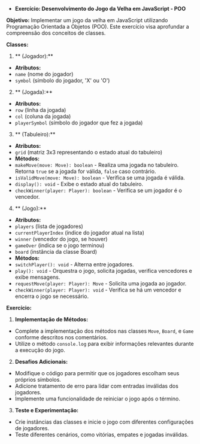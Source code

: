 - **Exercício: Desenvolvimento do Jogo da Velha em JavaScript - POO**

**Objetivo:** Implementar um jogo da velha em JavaScript utilizando Programação Orientada a Objetos (POO). Este exercício visa aprofundar a compreensão dos conceitos de classes.

**Classes:**

1. ** (Jogador):**

- **Atributos:**
- `name` (nome do jogador)
- `symbol` (símbolo do jogador, 'X' ou 'O')

2. ** (Jogada):**

- **Atributos:**
- `row` (linha da jogada)
- `col` (coluna da jogada)
- `playerSymbol` (símbolo do jogador que fez a jogada)

3. ** (Tabuleiro):**

- **Atributos:**
- `grid` (matriz 3x3 representando o estado atual do tabuleiro)
- **Métodos:**
- `makeMove(move: Move): boolean` - Realiza uma jogada no tabuleiro. Retorna `true` se a jogada for válida, `false` caso contrário.
- `isValidMove(move: Move): boolean` - Verifica se uma jogada é válida.
- `display(): void` - Exibe o estado atual do tabuleiro.
- `checkWinner(player: Player): boolean` - Verifica se um jogador é o vencedor.

4. ** (Jogo):**

- **Atributos:**
- `players` (lista de jogadores)
- `currentPlayerIndex` (índice do jogador atual na lista)
- `winner` (vencedor do jogo, se houver)
- `gameOver` (indica se o jogo terminou)
- `board` (instância da classe Board)
- **Métodos:**
- `switchPlayer(): void` - Alterna entre jogadores.
- `play(): void` - Orquestra o jogo, solicita jogadas, verifica vencedores e exibe mensagens.
- `requestMove(player: Player): Move` - Solicita uma jogada ao jogador.
- `checkWinner(player: Player): void` - Verifica se há um vencedor e encerra o jogo se necessário.

**Exercício:**

1. **Implementação de Métodos:**

- Complete a implementação dos métodos nas classes `Move`, `Board`, e `Game` conforme descritos nos comentários.
- Utilize o método `console.log` para exibir informações relevantes durante a execução do jogo.

2. **Desafios Adicionais:**

- Modifique o código para permitir que os jogadores escolham seus próprios símbolos.
- Adicione tratamento de erro para lidar com entradas inválidas dos jogadores.
- Implemente uma funcionalidade de reiniciar o jogo após o término.

3. **Teste e Experimentação:**

- Crie instâncias das classes e inicie o jogo com diferentes configurações de jogadores.
- Teste diferentes cenários, como vitórias, empates e jogadas inválidas.
